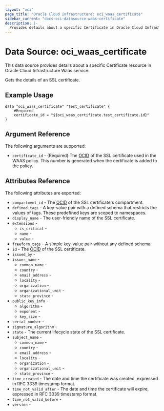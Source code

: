 ```yaml
---
layout: "oci"
page_title: "Oracle Cloud Infrastructure: oci_waas_certificate"
sidebar_current: "docs-oci-datasource-waas-certificate"
description: |-
  Provides details about a specific Certificate in Oracle Cloud Infrastructure Waas service
---
```


# Data Source: oci_waas_certificate
This data source provides details about a specific Certificate resource in Oracle Cloud Infrastructure Waas service.

Gets the details of an SSL certificate.

## Example Usage

```hcl
data "oci_waas_certificate" "test_certificate" {
	#Required
	certificate_id = "${oci_waas_certificate.test_certificate.id}"
}
```

## Argument Reference

The following arguments are supported:

* `certificate_id` - (Required) The [OCID](https://docs.cloud.oracle.com/iaas/Content/General/Concepts/identifiers.htm) of the SSL certificate used in the WAAS policy. This number is generated when the certificate is added to the policy.


## Attributes Reference

The following attributes are exported:

* `compartment_id` - The [OCID](https://docs.cloud.oracle.com/iaas/Content/General/Concepts/identifiers.htm) of the SSL certificate's compartment.
* `defined_tags` - A key-value pair with a defined schema that restricts the values of tags. These predefined keys are scoped to namespaces.
* `display_name` - The user-friendly name of the SSL certificate.
* `extensions` - 
	* `is_critical` - 
	* `name` - 
	* `value` - 
* `freeform_tags` - A simple key-value pair without any defined schema.
* `id` - The [OCID](https://docs.cloud.oracle.com/iaas/Content/General/Concepts/identifiers.htm) of the SSL certificate.
* `issued_by` - 
* `issuer_name` - 
	* `common_name` - 
	* `country` - 
	* `email_address` - 
	* `locality` - 
	* `organization` - 
	* `organizational_unit` - 
	* `state_province` - 
* `public_key_info` - 
	* `algorithm` - 
	* `exponent` - 
	* `key_size` - 
* `serial_number` - 
* `signature_algorithm` - 
* `state` - The current lifecycle state of the SSL certificate.
* `subject_name` - 
	* `common_name` - 
	* `country` - 
	* `email_address` - 
	* `locality` - 
	* `organization` - 
	* `organizational_unit` - 
	* `state_province` - 
* `time_created` - The date and time the certificate was created, expressed in RFC 3339 timestamp format.
* `time_not_valid_after` - The date and time the certificate will expire, expressed in RFC 3339 timestamp format.
* `time_not_valid_before` - 
* `version` - 

